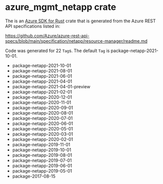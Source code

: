 # azure_mgmt_netapp crate

The is an [Azure SDK for Rust](https://github.com/Azure/azure-sdk-for-rust) crate that is generated from the Azure REST API specifications listed in:

https://github.com/Azure/azure-rest-api-specs/blob/main/specification/netapp/resource-manager/readme.md

Code was generated for 22 `Tag`s. The default `Tag` is package-netapp-2021-10-01.


- package-netapp-2021-10-01
- package-netapp-2021-08-01
- package-netapp-2021-06-01
- package-netapp-2021-04-01
- package-netapp-2021-04-01-preview
- package-netapp-2021-02-01
- package-netapp-2020-12-01
- package-netapp-2020-11-01
- package-netapp-2020-09-01
- package-netapp-2020-08-01
- package-netapp-2020-07-01
- package-netapp-2020-06-01
- package-netapp-2020-05-01
- package-netapp-2020-03-01
- package-netapp-2020-02-01
- package-netapp-2019-11-01
- package-netapp-2019-10-01
- package-netapp-2019-08-01
- package-netapp-2019-07-01
- package-netapp-2019-06-01
- package-netapp-2019-05-01
- package-2017-08-15
